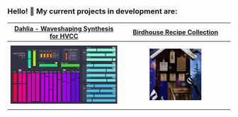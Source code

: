 ### Hello! 👋 My current projects in development are:

| [Dahlia - Waveshaping Synthesis for HVCC](https://github.com/vulcu/dahlia/) | [Birdhouse Recipe Collection](https://github.com/vulcu/birdhouse-recipes/) |
|---|---|
| <img src="https://github.com/vulcu/dahlia/blob/main/docs/images/dahlia-controls-main.png"/> | <p align="center"><img src="https://github.com/vulcu/birdhouse-recipes/blob/main/docs/birdhouse-recipes-01.jpg" width="50%" /></p> |

<!--
**vulcu/vulcu** is a ✨ _special_ ✨ repository because its `README.md` (this file) appears on your GitHub profile.

Here are some ideas to get you started:

- Hi there 👋
- 🔭 I’m currently working on ...
- 🌱 I’m currently learning ...
- 👯 I’m looking to collaborate on ...
- 🤔 I’m looking for help with ...
- 💬 Ask me about ...
- 📫 How to reach me: ...
- 😄 Pronouns: ...
- ⚡ Fun fact: ...
-->
